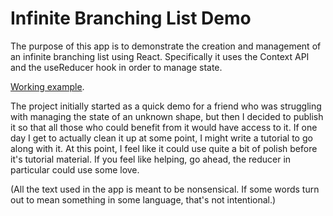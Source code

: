 # Infinite Branching List Demo

The purpose of this app is to demonstrate the creation and management of an infinite branching list using React. Specifically it uses the Context API and the useReducer hook in order to manage state.

[Working example](http://alaricus.github.io/infinite-branching-list/).

The project initially started as a quick demo for a friend who was struggling with managing the state of an unknown shape, but then I decided to publish it so that all those who could benefit from it would have access to it. If one day I get to actually clean it up at some point, I might write a tutorial to go along with it. At this point, I feel like it could use quite a bit of polish before it's tutorial material. If you feel like helping, go ahead, the reducer in particular could use some love.

(All the text used in the app is meant to be nonsensical. If some words turn out to mean something in some language, that's not intentional.)